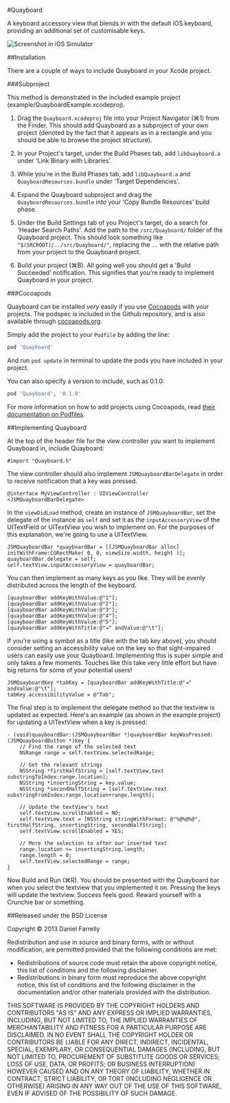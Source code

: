 #Quayboard

A keyboard accessory view that blends in with the default iOS keyboard, providing an additional set of customisable keys.

![Screenshot in iOS Simulator](https://raw.github.com/jellybeansoup/ios-quayboard/master/example/screenshot.png)

##Installation

There are a couple of ways to include Quayboard in your Xcode project.

###Subproject

This method is demonstrated in the included example project (example/QuayboardExample.xcodeproj).

1. Drag the `Quayboard.xcodeproj` file into your Project Navigator (⌘1) from the Finder. This should add Quayboard as a subproject of your own project (denoted by the fact that it appears as in a rectangle and you should be able to browse the project structure).

2. In your Project's target, under the Build Phases tab, add `libQuayboard.a` under 'Link Binary with Libraries'.

3. While you're in the Build Phases tab, add `libQuayboard.a` and `QuayboardResources.bundle` under 'Target Dependencies'.

4. Expand the Quayboard subproject and drag the `QuayboardResources.bundle` into your 'Copy Bundle Resources' build phase.

5. Under the Build Settings tab of you Project's target, do a search for 'Header Search Paths'. Add the path to the `/src/Quayboard/` folder of the Quayboard project. This should look something like `"$(SRCROOT)/../src/Quayboard/"`, replacing the `..` with the relative path from your project to the Quayboard project.

6. Build your project (⌘B). All going well you should get a 'Build Succeeded' notification. This signifies that you're ready to implement Quayboard in your project.

###Cocoapods

Quayboard can be installed *very* easily if you use [Cocoapods](http://cocoapods.org) with your projects. The podspec is included in the Github repository, and is also available through [cocoapods.org](http://cocoapods.org/?q=quayboard).

Simply add the project to your `Podfile` by adding the line:

```ruby 
pod 'Quayboard'
```

And run `pod update` in terminal to update the pods you have included in your project.

You can also specify a version to include, such as 0.1.0:

```ruby
pod 'Quayboard', '0.1.0'
```

For more information on how to add projects using Cocoapods, read [their documentation on Podfiles](http://docs.cocoapods.org/podfile.html).

##Implementing Quayboard

At the top of the header file for the view controller you want to implement Quayboard in, include Quayboard:

```objc
#import "Quayboard.h"
```

The view controller should also implement `JSMQuayboardBarDelegate` in order to receive notification that a key was pressed.

```objc
@interface MyViewController : UIViewController <JSMQuayboardBarDelegate>
```

In the `viewDidLoad` method, create an instance of `JSMQuayboardBar`, set the delegate of the instance as `self` and set it as the `inputAccessoryView` of the UITextField or UITextView you wish to implement on. For the purposes of this explanation, we're going to use a UITextView.

```objc
JSMQuayboardBar *quayboardBar = [[JSMQuayboardBar alloc] initWithFrame:CGRectMake( 0, 0, viewSize.width, height )];
quayboardBar.delegate = self;
self.textView.inputAccessoryView = quayboardBar;
```

You can then implement as many keys as you like. They will be evenly distributed across the length of the keyboard.

```objc
[quayboardBar addKeyWithValue:@"1"];
[quayboardBar addKeyWithValue:@"2"];
[quayboardBar addKeyWithValue:@"3"];
[quayboardBar addKeyWithValue:@"4"];
[quayboardBar addKeyWithValue:@"5"];
[quayboardBar addKeyWithTitle:@"⇥" andValue:@"\t"];
```

If you're using a symbol as a title (like with the tab key above), you should consider setting an accessibility value on the key so that sight-impaired users can easily use your Quayboard. Implementing this is super simple and only takes a few moments. Touches like this take very little effort but have big returns for some of your potential users!

```objc
JSMQuayboardKey *tabKey = [quayboardBar addKeyWithTitle:@"⇥" andValue:@"\t"];
tabKey.accessibilityValue = @"Tab";
```

The final step is to implement the delegate method so that the textview is updated as expected. Here's an example (as shown in the example project) for updating a UITextView when a key is pressed:

```objc
- (void)quayboardBar:(JSMQuayboardBar *)quayboardBar keyWasPressed:(JSMQuayboardButton *)key {
	// Find the range of the selected text
	NSRange range = self.textView.selectedRange;
	
	// Get the relevant strings
	NSString *firstHalfString = [self.textView.text substringToIndex:range.location];
	NSString *insertingString = key.value;
	NSString *secondHalfString = [self.textView.text substringFromIndex:range.location+range.length];
	
	// Update the textView's text
	self.textView.scrollEnabled = NO;
	self.textView.text = [NSString stringWithFormat: @"%@%@%@", firstHalfString, insertingString, secondHalfString];
	self.textView.scrollEnabled = YES;
	
	// More the selection to after our inserted text
	range.location += insertingString.length;
	range.length = 0;
	self.textView.selectedRange = range;
}
```

Now Build and Run (⌘R). You should be presented with the Quayboard bar when you select the textview that you implemented it on. Pressing the keys will update the textview. Success feels good. Reward yourself with a Crunchie bar or something.

##Released under the BSD License

Copyright © 2013 Daniel Farrelly

Redistribution and use in source and binary forms, with or without modification,
are permitted provided that the following conditions are met:

*	Redistributions of source code must retain the above copyright notice, this list
	of conditions and the following disclaimer.
*	Redistributions in binary form must reproduce the above copyright notice, this
	list of conditions and the following disclaimer in the documentation and/or
	other materials provided with the distribution.

THIS SOFTWARE IS PROVIDED BY THE COPYRIGHT HOLDERS AND CONTRIBUTORS "AS IS" AND 
ANY EXPRESS OR IMPLIED WARRANTIES, INCLUDING, BUT NOT LIMITED TO, THE IMPLIED
WARRANTIES OF MERCHANTABILITY AND FITNESS FOR A PARTICULAR PURPOSE ARE DISCLAIMED.
IN NO EVENT SHALL THE COPYRIGHT HOLDER OR CONTRIBUTORS BE LIABLE FOR ANY DIRECT,
INDIRECT, INCIDENTAL, SPECIAL, EXEMPLARY, OR CONSEQUENTIAL DAMAGES (INCLUDING,
BUT NOT LIMITED TO, PROCUREMENT OF SUBSTITUTE GOODS OR SERVICES; LOSS OF USE,
DATA, OR PROFITS; OR BUSINESS INTERRUPTION) HOWEVER CAUSED AND ON ANY THEORY OF
LIABILITY, WHETHER IN CONTRACT, STRICT LIABILITY, OR TORT (INCLUDING NEGLIGENCE
OR OTHERWISE) ARISING IN ANY WAY OUT OF THE USE OF THIS SOFTWARE, EVEN IF
ADVISED OF THE POSSIBILITY OF SUCH DAMAGE.
